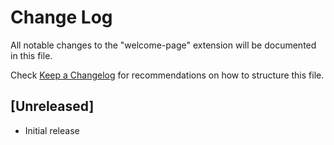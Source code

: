 # Change Log

All notable changes to the "welcome-page" extension will be documented in this file.

Check [Keep a Changelog](http://keepachangelog.com/) for recommendations on how to structure this file.

## [Unreleased]

- Initial release